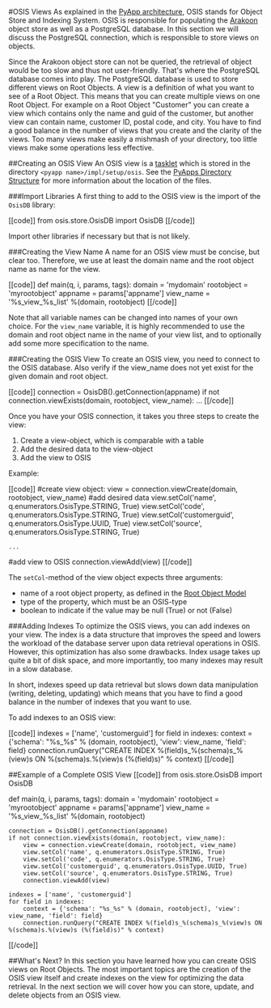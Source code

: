#OSIS Views
As explained in the [PyApp architecture](/sampleapp/#/doc/SampleApp), OSIS stands for Object Store and Indexing System. OSIS is responsible for populating the [Arakoon](http://www.arakoon.org) object store as well as a PostgreSQL database.
In this section we will discuss the PostgreSQL connection, which is responsible to store views on objects.

Since the Arakoon object store can not be queried, the retrieval of object would be too slow and thus not user-friendly. That's where the PostgreSQL database comes into play.
The PostgreSQL database is used to store different views on Root Objects. A view is a definition of what you want to see of a Root Object. This means that you can create multiple views on one Root Object. For example on a Root Object "Customer" you can create a view which contains only the name and guid of the customer, but another view can contain name, customer ID, postal code, and city. You have to find a good balance in the number of views that you create and the clarity of the views. Too many views make easily a mishmash of your directory, too little views make some operations less effective.


##Creating an OSIS View
An OSIS view is a [tasklet](http://confluence.incubaid.com/display/PYLABS/Tasklets) which is stored in the directory `<pyapp name>/impl/setup/osis`. See the [PyApps Directory Structure](/sampleapp/#/doc/SampleApp) for more information about the location of the files.


###Import Libraries
A first thing to add to the OSIS view is the import of the `OsisDB` library:

[[code]]
from osis.store.OsisDB import OsisDB
[[/code]]

Import other libraries if necessary but that is not likely.


###Creating the View Name
A name for an OSIS view must be concise, but clear too. Therefore, we use at least the domain name and the root object name as name for the view.

[[code]]
def main(q, i, params, tags):
    domain = 'mydomain'
    rootobject = 'myrootobject'
    appname = params['appname']
    view_name = '%s_view_%s_list' %(domain, rootobject)
[[/code]]    

Note that all variable names can be changed into names of your own choice.
For the `view_name` variable, it is highly recommended to use the domain and root object name in the name of your view list, and to optionally add some more specification to the name.


###Creating the OSIS View
To create an OSIS view, you need to connect to the OSIS database. Also verify if the view_name does not yet exist for the given domain and root object.

[[code]]
connection = OsisDB().getConnection(appname)
if not connection.viewExists(domain, rootobject, view_name):
    ...
[[/code]]    

Once you have your OSIS connection, it takes you three steps to create the view:

1. Create a view-object, which is comparable with a table
2. Add the desired data to the view-object
3. Add the view to OSIS

Example:

[[code]]
#create view object:
    view = connection.viewCreate(domain, rootobject, view_name)
#add desired data
    view.setCol('name', q.enumerators.OsisType.STRING, True)
    view.setCol('code', q.enumerators.OsisType.STRING, True)
    view.setCol('customerguid', q.enumerators.OsisType.UUID, True)
    view.setCol('source', q.enumerators.OsisType.STRING, True)

    ...

#add view to OSIS
    connection.viewAdd(view)
[[/code]]    

The `setCol`-method of the view object expects three arguments:

* name of a root object property, as defined in the [Root Object Model](/sampleapp/#/doc/Modeling)
* type of the property, which must be an OSIS-type
* boolean to indicate if the value may be null (True) or not (False)


###Adding Indexes
To optimize the OSIS views, you can add indexes on your view. The index is a data structure that improves the speed and lowers the workload of the database server upon data retrieval operations in OSIS. 
However, this optimization has also some drawbacks. Index usage takes up quite a bit of disk space, and more importantly, too many indexes may result in a slow database.

In short, indexes speed up data retrieval but slows down data manipulation (writing, deleting, updating) which means that you have to find a good balance in the number of indexes that you want to use.

To add indexes to an OSIS view:

[[code]]
indexes = ['name', 'customerguid']
for field in indexes:
    context = {'schema': "%s_%s" % (domain, rootobject), 'view': view_name, 'field': field}
    connection.runQuery("CREATE INDEX %(field)s_%(schema)s_%(view)s ON %(schema)s.%(view)s (%(field)s)" % context)
[[/code]]


##Example of a Complete OSIS View
[[code]]
from osis.store.OsisDB import OsisDB

def main(q, i, params, tags):
    domain = 'mydomain'
    rootobject = 'myrootobject'
    appname = params['appname']
    view_name = '%s_view_%s_list' %(domain, rootobject)
    
    connection = OsisDB().getConnection(appname)
    if not connection.viewExists(domain, rootobject, view_name):
        view = connection.viewCreate(domain, rootobject, view_name)
        view.setCol('name', q.enumerators.OsisType.STRING, True)
        view.setCol('code', q.enumerators.OsisType.STRING, True)
        view.setCol('customerguid', q.enumerators.OsisType.UUID, True)
        view.setCol('source', q.enumerators.OsisType.STRING, True)
        connection.viewAdd(view)

    indexes = ['name', 'customerguid']
    for field in indexes:
        context = {'schema': "%s_%s" % (domain, rootobject), 'view': view_name, 'field': field}
        connection.runQuery("CREATE INDEX %(field)s_%(schema)s_%(view)s ON %(schema)s.%(view)s (%(field)s)" % context)
[[/code]]        


##What's Next?
In this section you have learned how you can create OSIS views on Root Objects. The most important topics are the creation of the OSIS view itself and create indexes on the view for optimizing the data retrieval.
In the next section we will cover how you can store, update, and delete objects from an OSIS view.

